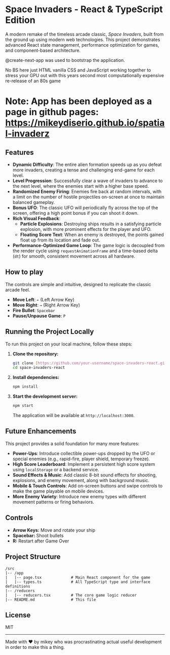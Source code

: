 # Space Invaders - React & TypeScript Edition

A modern remake of the timeless arcade classic, *Space Invaders*, built from the ground up using modern web technologies. This project demonstrates advanced React state management, performance optimization for games, and component-based architecture.

@create-next-app was used to bootstrap the application.

No BS here just HTML vanilla CSS and JavaScript working together to stress your GPU out with this years second most computationally expensive re-release of an 80s game

# Note: App has been deployed as a page in github pages: https://mikeydiserio.github.io/spatial-invaderz

## Features

* **Dynamic Difficulty**: The entire alien formation speeds up as you defeat more invaders, creating a tense and challenging end-game for each level.
* **Level Progression**: Successfully clear a wave of invaders to advance to the next level, where the enemies start with a higher base speed.
* **Randomized Enemy Firing**: Enemies fire back at random intervals, with a limit on the number of hostile projectiles on-screen at once to maintain balanced gameplay.
* **Bonus UFO**: The classic UFO will periodically fly across the top of the screen, offering a high point bonus if you can shoot it down.
* **Rich Visual Feedback**:
    * **Particle Explosions**: Destroying ships results in a satisfying particle explosion, with more prominent effects for the player and UFO.
    * **Floating Score Text**: When an enemy is destroyed, the points gained float up from its location and fade out.
* **Performance-Optimized Game Loop**: The game logic is decoupled from the render cycle using `requestAnimationFrame` and a time-based delta (`dt`) for smooth, consistent movement across all hardware.

## How to play
The controls are simple and intuitive, designed to replicate the classic arcade feel.

* **Move Left**: `←` (Left Arrow Key)
* **Move Right**: `→` (Right Arrow Key)
* **Fire Bullet**: `Spacebar`
* **Pause/Unpause Game**: `P`


## Running the Project Locally

To run this project on your local machine, follow these steps:

1.  **Clone the repository:**
    ```bash
    git clone [https://github.com/your-username/space-invaders-react.git](https://github.com/your-username/space-invaders-react.git)
    cd space-invaders-react
    ```

2.  **Install dependencies:**
    ```bash
    npm install
    ```

3.  **Start the development server:**
    ```bash
    npm start
    ```
    The application will be available at `http://localhost:3000`.

## Future Enhancements

This project provides a solid foundation for many more features:

* **Power-Ups**: Introduce collectible power-ups dropped by the UFO or special enemies (e.g., rapid-fire, player shield, temporary freeze).
* **High Score Leaderboard**: Implement a persistent high score system using `localStorage` or a backend service.
* **Sound Effects & Music**: Add classic 8-bit sound effects for shooting, explosions, and enemy movement, along with background music.
* **Mobile & Touch Controls**: Add on-screen buttons and swipe controls to make the game playable on mobile devices.
* **More Enemy Variety**: Introduce new enemy types with different movement patterns or firing behaviors.

## Controls

- **Arrow Keys:** Move and rotate your ship
- **Spacebar:** Shoot bullets
- **R:** Restart after Game Over

## Project Structure
```
/src
|-- /app
|   |-- page.tsx             # Main React component for the game
|   |-- types.ts             # All TypeScript type and interface definitions
|-- /reducers
|   |-- reducers.tsx         # The core game logic reducer
|-- README.md                # This file
```
## License

MIT

---

Made with ❤️  by mikey who was procrastinating actual useful development in order to make this a thing.
